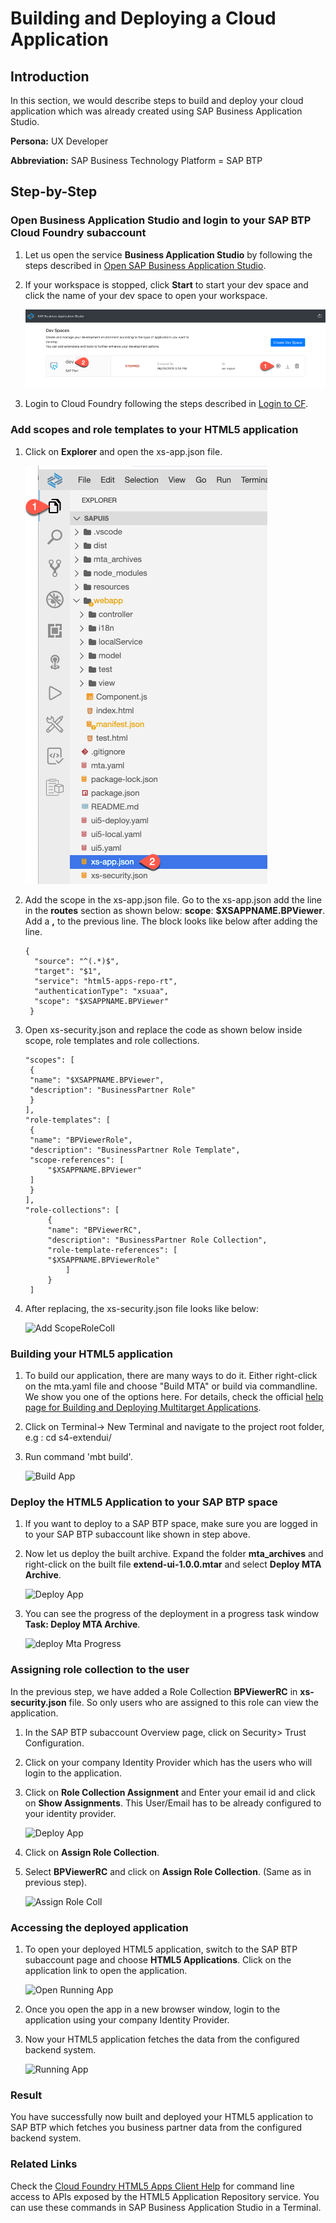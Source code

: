 
# Building and Deploying a Cloud Application

## Introduction

In this section, we would describe steps to build and deploy your cloud application which was already created using SAP Business Application Studio.

**Persona:** UX Developer

**Abbreviation:** SAP Business Technology Platform = SAP BTP


## Step-by-Step

### Open Business Application Studio and login to your SAP BTP Cloud Foundry subaccount

1. Let us open the service **Business Application Studio** by following the steps described in [Open SAP Business Application Studio](../develop/README.md#open-sap-business-application-studio).
2. If your workspace is stopped, click **Start** to start your dev space and click the name of your dev space to open your workspace.

   ![Start Workspace](./images/startWorkspace.png)

3. Login to Cloud Foundry following the steps described in [Login to CF](../develop/README.md#login-to-cloud-foundry-in-sap-business-application-studio).


### Add scopes and role templates to your HTML5 application
 
1. Click on **Explorer** and open the xs-app.json file.

   ![Open Explorer](./images/openExplorer.png)
   
2. Add the scope in the xs-app.json file. Go to the xs-app.json add the line in the **routes** section as shown below: **scope**: **$XSAPPNAME.BPViewer**. Add a **,** to the previous line. The block looks like below after adding the line.

   ```
   {
     "source": "^(.*)$",
     "target": "$1",
     "service": "html5-apps-repo-rt",
     "authenticationType": "xsuaa",
     "scope": "$XSAPPNAME.BPViewer"
    }
    ```
 
3. Open xs-security.json and replace the code as shown below inside scope, role templates and role collections.

    ```
    "scopes": [
     {
     "name": "$XSAPPNAME.BPViewer",
     "description": "BusinessPartner Role"
     }
    ],
    "role-templates": [
     {
     "name": "BPViewerRole",
     "description": "BusinessPartner Role Template",
     "scope-references": [
         "$XSAPPNAME.BPViewer"
     ]
     }
    ],
    "role-collections": [
         {
         "name": "BPViewerRC",
         "description": "BusinessPartner Role Collection",
         "role-template-references": [
         "$XSAPPNAME.BPViewerRole"
             ]
         }
     ]
    
    ```
 
4. After replacing, the xs-security.json file looks like below:

    ![Add ScopeRoleColl](./images/addScopeRoleColl.png)
    
### Building your HTML5 application
   
1. To build our application, there are many ways to do it. Either right-click on the mta.yaml file and choose "Build MTA" or build via commandline. We show you one of the options here. For details, check the official [help page for Building and Deploying Multitarget Applications](https://help.sap.com/viewer/9d1db9835307451daa8c930fbd9ab264/Cloud/en-US/97ef204c568c4496917139cee61224a6.html). 
2. Click on Terminal-> New Terminal and navigate to the project root folder, e.g : cd s4-extendui/
3. Run command 'mbt build'.

    ![Build App](./images/BuildApp.png)
    
    
### Deploy the HTML5 Application to your SAP BTP space

1. If you want to deploy to a SAP BTP space, make sure you are logged in to your SAP BTP subaccount like shown in step above. 
2. Now let us deploy the built archive. Expand the folder **mta_archives** and right-click on the built file **extend-ui-1.0.0.mtar** and select **Deploy MTA Archive**.

    ![Deploy App](./images/DeployApp.png)
    
3. You can see the progress of the deployment in a progress task window **Task: Deploy MTA Archive**.
   
   ![deploy Mta Progress](./images/deployMtaProgress.png)


### Assigning role collection to the user

In the previous step, we have added a Role Collection **BPViewerRC** in **xs-security.json** file. So only users who are assigned to this role can view the application. 


1. In the SAP BTP subaccount Overview page, click on Security> Trust Configuration.
2. Click on your company Identity Provider which has the users who will login to the application. 
3. Click on **Role Collection Assignment** and Enter your email id and click on **Show Assignments**. This User/Email has to be already configured to your identity provider.

   ![Deploy App](./images/checkRoleColl.png)
   
4. Click on **Assign Role Collection**.
5. Select **BPViewerRC** and click on **Assign Role Collection**. (Same as in previous step).

   ![Assign Role Coll](./images/assignRoleColl.png)
   
### Accessing the deployed application

   
1. To open your deployed HTML5 application, switch to the SAP BTP subaccount page and choose **HTML5 Applications**. Click on the application link to open the application. 
  
   ![Open Running App](./images/openHTML5App.png)
     
2. Once you open the app in a new browser window, login to the application using your company Identity Provider.
3. Now your HTML5 application fetches the data from the configured backend system.

   ![Running App](./images/RunningApp.png)

### Result
You have successfully now built and deployed your HTML5 application to SAP BTP which fetches you business partner data from the configured backend system. 

### Related Links

Check the [Cloud Foundry HTML5 Apps Client Help](https://github.com/SAP/cf-html5-apps-repo-cli-plugin) for command line access to APIs exposed by the HTML5 Application Repository service. You can use these commands in SAP Business Application Studio in a Terminal. 

